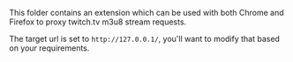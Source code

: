 This folder contains an extension which can be used with both Chrome and Firefox to proxy twitch.tv m3u8 stream requests.

The target url is set to `http://127.0.0.1/`, you'll want to modify that based on your requirements.